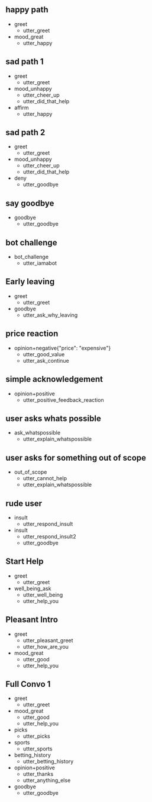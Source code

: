 ## happy path
* greet
  - utter_greet
* mood_great
  - utter_happy

## sad path 1
* greet
  - utter_greet
* mood_unhappy
  - utter_cheer_up
  - utter_did_that_help
* affirm
  - utter_happy

## sad path 2
* greet
  - utter_greet
* mood_unhappy
  - utter_cheer_up
  - utter_did_that_help
* deny
  - utter_goodbye

## say goodbye
* goodbye
  - utter_goodbye

## bot challenge
* bot_challenge
  - utter_iamabot

## Early leaving
* greet
  - utter_greet
* goodbye
  - utter_ask_why_leaving

## price reaction
* opinion+negative{"price": "expensive"}
  - utter_good_value
  - utter_ask_continue

## simple acknowledgement
* opinion+positive
  - utter_positive_feedback_reaction

## user asks whats possible
* ask_whatspossible
  - utter_explain_whatspossible

## user asks for something out of scope
* out_of_scope
  - utter_cannot_help
  - utter_explain_whatspossible

## rude user
* insult
  - utter_respond_insult
* insult
  - utter_respond_insult2
  - utter_goodbye

## Start Help

* greet
    - utter_greet
* well_being_ask
    - utter_well_being
    - utter_help_you

## Pleasant Intro

* greet
    - utter_pleasant_greet
    - utter_how_are_you
* mood_great
    - utter_good
    - utter_help_you

## Full Convo 1

* greet
    - utter_greet
* mood_great
    - utter_good
    - utter_help_you
* picks
    - utter_picks
* sports
    - utter_sports
* betting_history
    - utter_betting_history
* opinion+positive
    - utter_thanks
    - utter_anything_else
* goodbye
    - utter_goodbye
